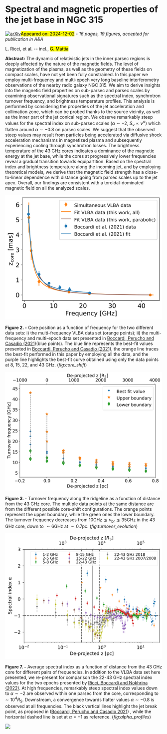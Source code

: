 <div class="macros" style="visibility:hidden;">
$\newcommand{\ensuremath}{}$
$\newcommand{\xspace}{}$
$\newcommand{\object}[1]{\texttt{#1}}$
$\newcommand{\farcs}{{.}''}$
$\newcommand{\farcm}{{.}'}$
$\newcommand{\arcsec}{''}$
$\newcommand{\arcmin}{'}$
$\newcommand{\ion}[2]{#1#2}$
$\newcommand{\textsc}[1]{\textrm{#1}}$
$\newcommand{\hl}[1]{\textrm{#1}}$
$\newcommand{\footnote}[1]{}$
$\newcommand{\jr}[1]{\textcolor{orange}{JR: #1}}$
$\newcommand{\gm}{\color{blue}}$
$\newcommand{\mk}[1]{\textcolor{violet}{MK: #1}}$
$\newcommand$</div>



<div id="title">

# Spectral and magnetic properties of the jet base in NGC 315

</div>
<div id="comments">

[![arXiv](https://img.shields.io/badge/arXiv-2411.19126-b31b1b.svg)](https://arxiv.org/abs/2411.19126)<mark>Appeared on: 2024-12-02</mark> -  _16 pages, 19 figures, accepted for publication in A&A_

</div>
<div id="authors">

L. Ricci, et al. -- incl., <mark>G. Mattia</mark>

</div>
<div id="abstract">

**Abstract:**            The dynamic of relativistic jets in the inner parsec regions is deeply affected by the nature of the magnetic fields. The level of magnetization of the plasma, as well as the geometry of these fields on compact scales, have not yet been fully constrained. In this paper we employ multi-frequency and multi-epoch very long baseline interferometry observations of the nearby radio galaxy NGC 315. We aim to derive insights into the magnetic field properties on sub-parsec and parsec scales by examining observational signatures such as the spectral index, synchrotron turnover frequency, and brightness temperature profiles. This analysis is performed by considering the properties of the jet acceleration and collimation zone, which can be probed thanks to the source vicinity, as well as the inner part of the jet conical region. We observe remarkably steep values for the spectral index on sub-parsec scales ($\alpha \sim -2$, $S_\nu \propto \nu^\alpha$) which flatten around $\alpha \sim -0.8$ on parsec scales. We suggest that the observed steep values may result from particles being accelerated via diffusive shock acceleration mechanisms in magnetized plasma and subsequently experiencing cooling through synchrotron losses. The brightness temperature of the 43 GHz cores indicates a dominance of the magnetic energy at the jet base, while the cores at progressively lower frequencies reveal a gradual transition towards equipartition. Based on the spectral index and brightness temperature along the incoming jet, and by employing theoretical models, we derive that the magnetic field strength has a close-to-linear dependence with distance going from parsec scales up to the jet apex. Overall, our findings are consistent with a toroidal-dominated magnetic field on all the analyzed scales.         

</div>

<div id="div_fig1">

<img src="tmp_2411.19126/./Images/Core_shift_VLBA.png" alt="Fig2" width="100%"/>

**Figure 2. -** Core position as a function of frequency for the two different data sets: i) the multi-frequency VLBA data set (orange points); ii) the multi-frequency and multi-epoch data set presented in [Boccardi, Perucho and Casadio (2021)]()(blue points). The blue line represents the best-fit values presented in [Boccardi, Perucho and Casadio (2021)](), the orange line traces the best-fit performed in this paper by employing all the data, and the purple line highlights the best-fit curve obtained using only the data points at 8, 15, 22, and 43 GHz. (*fig:core_shift*)

</div>
<div id="div_fig2">

<img src="tmp_2411.19126/./Images/Turnover_frequency_profile.png" alt="Fig3" width="100%"/>

**Figure 3. -** Turnover frequency along the ridgeline as a function of distance from the 43 GHz core. The multiple data points at the same distance are from the different possible core-shift configurations. The orange points represent the upper boundary, while the green ones the lower boundary. The turnover frequency decreases from $10   \mathrm{GHz} \lesssim \nu_\mathrm{br} \lesssim 35   \mathrm{GHz}$ in the 43 GHz core, down to $\sim 6   \mathrm{GHz}$ at $\sim 0.7   \mathrm{pc}$. (*fig:turnover_evolution*)

</div>
<div id="div_fig3">

<img src="tmp_2411.19126/./Images/VLBA_SM_profiles_5_perc_3.png" alt="Fig7" width="100%"/>

**Figure 7. -** Average spectral index as a function of distance from the 43 GHz core for different pairs of frequencies. In addition to the VLBA data set here presented, we re-present for comparison the 22-43 GHz spectral index values for the two epochs presented by [Ricci, Boccardi and Nokhrina (2022)](). At high frequencies, remarkably steep spectral index values down to $\alpha \sim -2$ are observed within one parsec from the core, corresponding to ${\sim}10^4   R_\mathrm{S}$. Downstream, a convergence towards flatter values $\alpha \sim -0.8$ is observed at all frequencies. The black vertical lines highlight the jet break point, as proposed in  ([Boccardi, Perucho and Casadio 2021]()) , while the horizontal dashed line is set at $\alpha = -1$ as reference. (*fig:alpha_profiles*)

</div><div id="qrcode"><img src=https://api.qrserver.com/v1/create-qr-code/?size=100x100&data="https://arxiv.org/abs/2411.19126"></div>